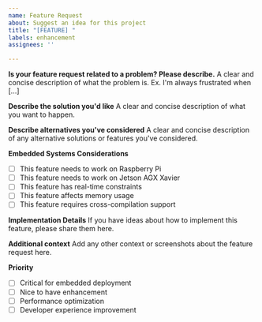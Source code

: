 ```yaml
---
name: Feature Request
about: Suggest an idea for this project
title: "[FEATURE] "
labels: enhancement
assignees: ''

---
```


**Is your feature request related to a problem? Please describe.**
A clear and concise description of what the problem is. Ex. I'm always frustrated when [...]

**Describe the solution you'd like**
A clear and concise description of what you want to happen.

**Describe alternatives you've considered**
A clear and concise description of any alternative solutions or features you've considered.

**Embedded Systems Considerations**
- [ ] This feature needs to work on Raspberry Pi
- [ ] This feature needs to work on Jetson AGX Xavier
- [ ] This feature has real-time constraints
- [ ] This feature affects memory usage
- [ ] This feature requires cross-compilation support

**Implementation Details**
If you have ideas about how to implement this feature, please share them here.

**Additional context**
Add any other context or screenshots about the feature request here.

**Priority**
- [ ] Critical for embedded deployment
- [ ] Nice to have enhancement
- [ ] Performance optimization
- [ ] Developer experience improvement
